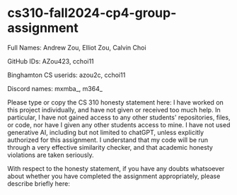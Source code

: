 # cs310-fall2024-cp4-group-assignment

Full Names: Andrew Zou, Elliot Zou, Calvin Choi

GitHub IDs: AZou423, cchoi11

Binghamton CS userids: azou2c, cchoi11

Discord names: mxmba_, m364_

Please type or copy the CS 310 honesty statement here: I have worked on this project individually, and have not given or received too much help. In particular, I have not gained access to any other students' repositories, files, or code, nor have I given any other students access to mine. I have not used generative AI, including but not limited to chatGPT, unless explicitly authorized for this assignment. I understand that my code will be run through a very effective similarity checker, and that academic honesty violations are taken seriously.

With respect to the honesty statement, if you have any doubts whatsoever about whether you have completed the assignment appropriately, please describe briefly here:
